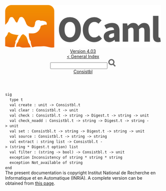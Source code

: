 <!-- ((! set title API !)) ((! set documentation !)) ((! set api !)) ((! set nobreadcrumb !)) -->
<div class="api"><header><nav class="toc brand"><a class="brand" href="https://ocaml.org/"><img src="colour-logo-gray.svg" class="svg" alt="OCaml"></a></nav><nav class="toc"><div class="toc_version"><a href="/docs" id="version-select">Version 4.03</a></div><a href="index.html">&lt; General Index</a><div class="api_search"><input type="text" name="apisearch" id="api_search" oninput="mySearch(false);" onkeypress="this.oninput();" onclick="this.oninput();" onpaste="this.oninput();">
<img src="search_icon.svg" alt="Search" class="svg" onclick="mySearch(false)"></div>
<div id="search_results"></div><div class="toc_title"><a href="Consistbl.html">Consistbl</a></div><ul></ul></nav></header>
<code class="code"><span class="keyword">sig</span>
&nbsp;&nbsp;<span class="keyword">type</span>&nbsp;t
&nbsp;&nbsp;<span class="keyword">val</span>&nbsp;create&nbsp;:&nbsp;unit&nbsp;<span class="keywordsign">-&gt;</span>&nbsp;<span class="constructor">Consistbl</span>.t
&nbsp;&nbsp;<span class="keyword">val</span>&nbsp;clear&nbsp;:&nbsp;<span class="constructor">Consistbl</span>.t&nbsp;<span class="keywordsign">-&gt;</span>&nbsp;unit
&nbsp;&nbsp;<span class="keyword">val</span>&nbsp;check&nbsp;:&nbsp;<span class="constructor">Consistbl</span>.t&nbsp;<span class="keywordsign">-&gt;</span>&nbsp;string&nbsp;<span class="keywordsign">-&gt;</span>&nbsp;<span class="constructor">Digest</span>.t&nbsp;<span class="keywordsign">-&gt;</span>&nbsp;string&nbsp;<span class="keywordsign">-&gt;</span>&nbsp;unit
&nbsp;&nbsp;<span class="keyword">val</span>&nbsp;check_noadd&nbsp;:&nbsp;<span class="constructor">Consistbl</span>.t&nbsp;<span class="keywordsign">-&gt;</span>&nbsp;string&nbsp;<span class="keywordsign">-&gt;</span>&nbsp;<span class="constructor">Digest</span>.t&nbsp;<span class="keywordsign">-&gt;</span>&nbsp;string&nbsp;<span class="keywordsign">-&gt;</span>&nbsp;unit
&nbsp;&nbsp;<span class="keyword">val</span>&nbsp;set&nbsp;:&nbsp;<span class="constructor">Consistbl</span>.t&nbsp;<span class="keywordsign">-&gt;</span>&nbsp;string&nbsp;<span class="keywordsign">-&gt;</span>&nbsp;<span class="constructor">Digest</span>.t&nbsp;<span class="keywordsign">-&gt;</span>&nbsp;string&nbsp;<span class="keywordsign">-&gt;</span>&nbsp;unit
&nbsp;&nbsp;<span class="keyword">val</span>&nbsp;source&nbsp;:&nbsp;<span class="constructor">Consistbl</span>.t&nbsp;<span class="keywordsign">-&gt;</span>&nbsp;string&nbsp;<span class="keywordsign">-&gt;</span>&nbsp;string
&nbsp;&nbsp;<span class="keyword">val</span>&nbsp;extract&nbsp;:&nbsp;string&nbsp;list&nbsp;<span class="keywordsign">-&gt;</span>&nbsp;<span class="constructor">Consistbl</span>.t&nbsp;<span class="keywordsign">-&gt;</span>&nbsp;(string&nbsp;*&nbsp;<span class="constructor">Digest</span>.t&nbsp;option)&nbsp;list
&nbsp;&nbsp;<span class="keyword">val</span>&nbsp;filter&nbsp;:&nbsp;(string&nbsp;<span class="keywordsign">-&gt;</span>&nbsp;bool)&nbsp;<span class="keywordsign">-&gt;</span>&nbsp;<span class="constructor">Consistbl</span>.t&nbsp;<span class="keywordsign">-&gt;</span>&nbsp;unit
&nbsp;&nbsp;<span class="keyword">exception</span>&nbsp;<span class="constructor">Inconsistency</span>&nbsp;<span class="keyword">of</span>&nbsp;string&nbsp;*&nbsp;string&nbsp;*&nbsp;string
&nbsp;&nbsp;<span class="keyword">exception</span>&nbsp;<span class="constructor">Not_available</span>&nbsp;<span class="keyword">of</span>&nbsp;string
<span class="keyword">end</span></code><div class="copyright">The present documentation is copyright Institut National de Recherche en Informatique et en Automatique (INRIA). A complete version can be obtained from <a href="http://caml.inria.fr/pub/docs/manual-ocaml/">this page</a>.</div></div>